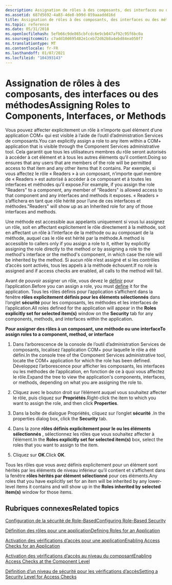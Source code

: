 ```yaml
---
description: Assignation de rôles à des composants, des interfaces ou des méthodes
ms.assetid: 687d5692-4a83-4de8-b99d-859aaaddd16d
title: Assignation de rôles à des composants, des interfaces ou des méthodes
ms.topic: reference
ms.date: 05/31/2018
ms.openlocfilehash: 5efb66c9de865cbfcdc6e9cb047af92c95f6bc0a
ms.sourcegitcommit: c7add10d695482e1ceb72d62b8a4ebd84ea050f7
ms.translationtype: MT
ms.contentlocale: fr-FR
ms.lasthandoff: 01/07/2021
ms.locfileid: "104393143"
---
```

# <a name="assigning-roles-to-components-interfaces-or-methods"></a><span data-ttu-id="be98a-103">Assignation de rôles à des composants, des interfaces ou des méthodes</span><span class="sxs-lookup"><span data-stu-id="be98a-103">Assigning Roles to Components, Interfaces, or Methods</span></span>

<span data-ttu-id="be98a-104">Vous pouvez affecter explicitement un rôle à n’importe quel élément d’une application COM+ qui est visible à l’aide de l’outil d’administration Services de composants.</span><span class="sxs-lookup"><span data-stu-id="be98a-104">You can explicitly assign a role to any item within a COM+ application that is visible through the Component Services administrative tool.</span></span> <span data-ttu-id="be98a-105">Cela garantit que tous les utilisateurs membres du rôle seront autorisés à accéder à cet élément et à tous les autres éléments qu’il contient.</span><span class="sxs-lookup"><span data-stu-id="be98a-105">Doing so ensures that any users that are members of the role will be permitted access to that item and any other items that it contains.</span></span> <span data-ttu-id="be98a-106">Par exemple, si vous affectez le rôle « Readers » à un composant, n’importe quel membre de « Readers » est autorisé à accéder à ce composant et à toutes les interfaces et méthodes qu’il expose.</span><span class="sxs-lookup"><span data-stu-id="be98a-106">For example, if you assign the role "Readers" to a component, any member of "Readers" is allowed access to that component and any interfaces and methods it exposes.</span></span> <span data-ttu-id="be98a-107">« Readers » s’affichera en tant que rôle hérité pour l’une de ces interfaces et méthodes.</span><span class="sxs-lookup"><span data-stu-id="be98a-107">"Readers" will show up as an Inherited role for any of those interfaces and methods.</span></span>

<span data-ttu-id="be98a-108">Une méthode est accessible aux appelants uniquement si vous lui assignez un rôle, soit en affectant explicitement le rôle directement à la méthode, soit en affectant un rôle à l’interface de la méthode ou au composant de la méthode, auquel cas le rôle est hérité par la méthode.</span><span class="sxs-lookup"><span data-stu-id="be98a-108">A method is accessible to callers only if you assign a role to it, either by explicitly assigning the role directly to the method or by assigning a role to the method's interface or the method's component, in which case the role will be inherited by the method.</span></span> <span data-ttu-id="be98a-109">Si aucun rôle n’est assigné et si les contrôles d’accès sont activés, tous les appels à la méthode échouent.</span><span class="sxs-lookup"><span data-stu-id="be98a-109">If no role is assigned and if access checks are enabled, all calls to the method will fail.</span></span>

<span data-ttu-id="be98a-110">Avant de pouvoir assigner un rôle, vous devez le [définir](defining-roles-for-an-application.md) pour l’application.</span><span class="sxs-lookup"><span data-stu-id="be98a-110">Before you can assign a role, you must [define](defining-roles-for-an-application.md) it for the application.</span></span> <span data-ttu-id="be98a-111">Tous les rôles définis pour l’application s’affichent dans la fenêtre **rôles explicitement définis pour les éléments sélectionnés** dans l’onglet **sécurité** pour les composants, les méthodes et les interfaces de l’application.</span><span class="sxs-lookup"><span data-stu-id="be98a-111">All roles defined for the application will appear in the **Roles explicitly set for selected item(s)** window on the **Security** tab for any components, methods, and interfaces within the application.</span></span>

<span data-ttu-id="be98a-112">**Pour assigner des rôles à un composant, une méthode ou une interface**</span><span class="sxs-lookup"><span data-stu-id="be98a-112">**To assign roles to a component, method, or interface**</span></span>

1.  <span data-ttu-id="be98a-113">Dans l’arborescence de la console de l’outil d’administration Services de composants, localisez l’application COM+ pour laquelle le rôle a été défini.</span><span class="sxs-lookup"><span data-stu-id="be98a-113">In the console tree of the Component Services administrative tool, locate the COM+ application for which the role has been defined.</span></span> <span data-ttu-id="be98a-114">Développez l’arborescence pour afficher les composants, les interfaces ou les méthodes de l’application, en fonction de ce à quoi vous affectez le rôle.</span><span class="sxs-lookup"><span data-stu-id="be98a-114">Expand the tree to view the application's components, interfaces, or methods, depending on what you are assigning the role to.</span></span>

2.  <span data-ttu-id="be98a-115">Cliquez avec le bouton droit sur l’élément auquel vous souhaitez affecter le rôle, puis cliquez sur **Propriétés**.</span><span class="sxs-lookup"><span data-stu-id="be98a-115">Right-click the item to which you want to assign the role, and then click **Properties**.</span></span>

3.  <span data-ttu-id="be98a-116">Dans la boîte de dialogue Propriétés, cliquez sur l’onglet **sécurité** .</span><span class="sxs-lookup"><span data-stu-id="be98a-116">In the properties dialog box, click the **Security** tab.</span></span>

4.  <span data-ttu-id="be98a-117">Dans la zone **rôles définis explicitement pour le ou les éléments sélectionnés** , sélectionnez les rôles que vous souhaitez affecter à l’élément.</span><span class="sxs-lookup"><span data-stu-id="be98a-117">In the **Roles explicitly set for selected item(s)** box, select the roles that you want to assign to the item.</span></span>

5.  <span data-ttu-id="be98a-118">Cliquez sur **OK**.</span><span class="sxs-lookup"><span data-stu-id="be98a-118">Click **OK**.</span></span>

<span data-ttu-id="be98a-119">Tous les rôles que vous avez définis explicitement pour un élément sont hérités par les éléments de niveau inférieur qu’il contient et s’affichent dans la fenêtre **rôles hérités par élément sélectionné** pour ces éléments.</span><span class="sxs-lookup"><span data-stu-id="be98a-119">Any roles that you have explicitly set for an item will be inherited by any lower-level items it contains and will show up in the **Roles inherited by selected item(s)** window for those items.</span></span>

## <a name="related-topics"></a><span data-ttu-id="be98a-120">Rubriques connexes</span><span class="sxs-lookup"><span data-stu-id="be98a-120">Related topics</span></span>

<dl> <dt>

[<span data-ttu-id="be98a-121">Configuration de la sécurité de Role-Based</span><span class="sxs-lookup"><span data-stu-id="be98a-121">Configuring Role-Based Security</span></span>](configuring-role-based-security.md)
</dt> <dt>

[<span data-ttu-id="be98a-122">Définition des rôles pour une application</span><span class="sxs-lookup"><span data-stu-id="be98a-122">Defining Roles for an Application</span></span>](defining-roles-for-an-application.md)
</dt> <dt>

[<span data-ttu-id="be98a-123">Activation des vérifications d’accès pour une application</span><span class="sxs-lookup"><span data-stu-id="be98a-123">Enabling Access Checks for an Application</span></span>](enabling-access-checks-for-an-application.md)
</dt> <dt>

[<span data-ttu-id="be98a-124">Activation des vérifications d’accès au niveau du composant</span><span class="sxs-lookup"><span data-stu-id="be98a-124">Enabling Access Checks at the Component Level</span></span>](enabling-access-checks-at-the-component-level.md)
</dt> <dt>

[<span data-ttu-id="be98a-125">Définition d’un niveau de sécurité pour les vérifications d’accès</span><span class="sxs-lookup"><span data-stu-id="be98a-125">Setting a Security Level for Access Checks</span></span>](setting-a-security-level-for-access-checks.md)
</dt> </dl>

 

 



